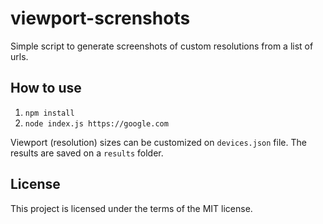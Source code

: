 # viewport-screnshots

Simple script to generate screenshots of custom resolutions from a list of urls.

## How to use

1. `npm install`
2. `node index.js https://google.com`

Viewport (resolution) sizes can be customized on `devices.json` file. The results are saved on a `results` folder.

## License

This project is licensed under the terms of the MIT license.

